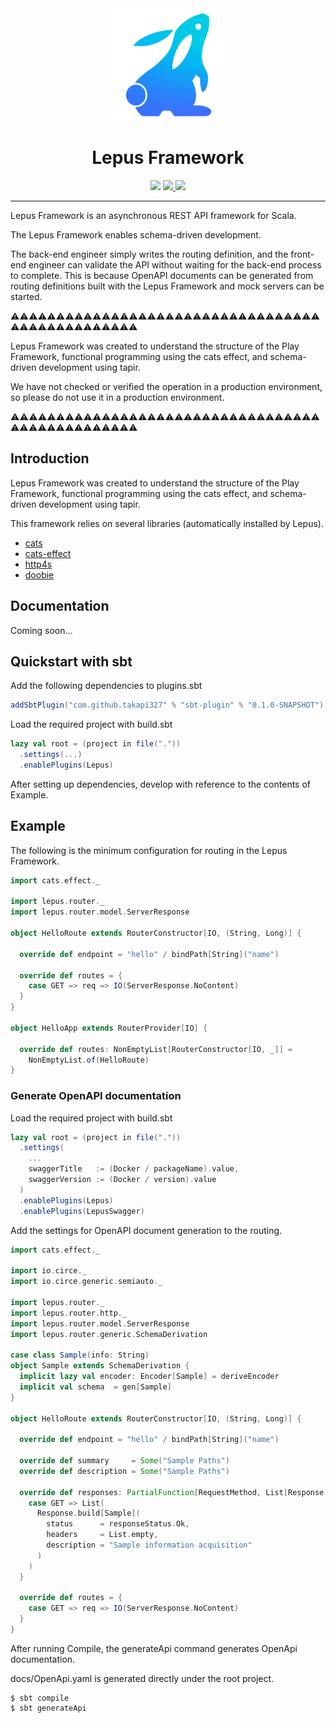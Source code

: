 
<div align="center">
  <img src="./documentation/images/lepus_logo.png" style="width:180px">
  <h1>Lepus Framework</h1>
  <img src="https://img.shields.io/badge/lepus-v0.0.0-blue">
  <a href="https://en.wikipedia.org/wiki/MIT_License">
    <img src="https://img.shields.io/badge/license-MIT-green">
  </a>
  <a href="https://github.com/scala/scala">
    <img src="https://img.shields.io/badge/scala-v2.13.x-red">
  </a>
</div>

---

Lepus Framework is an asynchronous REST API framework for Scala.

The Lepus Framework enables schema-driven development.

The back-end engineer simply writes the routing definition, and the front-end engineer can validate the API without waiting for the back-end process to complete.
This is because OpenAPI documents can be generated from routing definitions built with the Lepus Framework and mock servers can be started.

:warning::warning::warning::warning::warning::warning::warning::warning::warning::warning::warning::warning::warning::warning::warning::warning::warning::warning::warning::warning::warning::warning::warning::warning::warning::warning::warning::warning::warning::warning::warning::warning::warning::warning::warning::warning::warning::warning::warning::warning::warning::warning::warning::warning::warning::warning::warning::warning:

Lepus Framework was created to understand the structure of the Play Framework, functional programming using the cats effect, and schema-driven development using tapir.

We have not checked or verified the operation in a production environment, so please do not use it in a production environment.

:warning::warning::warning::warning::warning::warning::warning::warning::warning::warning::warning::warning::warning::warning::warning::warning::warning::warning::warning::warning::warning::warning::warning::warning::warning::warning::warning::warning::warning::warning::warning::warning::warning::warning::warning::warning::warning::warning::warning::warning::warning::warning::warning::warning::warning::warning::warning::warning:

## Introduction

Lepus Framework was created to understand the structure of the Play Framework, functional programming using the cats effect, and schema-driven development using tapir.

This framework relies on several libraries (automatically installed by Lepus).

- [cats](https://github.com/typelevel/cats)
- [cats-effect](https://github.com/typelevel/cats-effect)
- [http4s](https://github.com/http4s/http4s)
- [doobie](https://github.com/tpolecat/doobie)

## Documentation
Coming soon...

## Quickstart with sbt
Add the following dependencies to plugins.sbt

```sbt
addSbtPlugin("com.github.takapi327" % "sbt-plugin" % "0.1.0-SNAPSHOT")
```

Load the required project with build.sbt
```sbt
lazy val root = (project in file("."))
  .settings(...)
  .enablePlugins(Lepus)
```

After setting up dependencies, develop with reference to the contents of Example.

## Example
The following is the minimum configuration for routing in the Lepus Framework.

```scala
import cats.effect._

import lepus.router._
import lepus.router.model.ServerResponse

object HelloRoute extends RouterConstructor[IO, (String, Long)] {

  override def endpoint = "hello" / bindPath[String]("name")

  override def routes = {
    case GET => req => IO(ServerResponse.NoContent)
  }
}

object HelloApp extends RouterProvider[IO] {

  override def routes: NonEmptyList[RouterConstructor[IO, _]] =
    NonEmptyList.of(HelloRoute)
}
```

### Generate OpenAPI documentation
Load the required project with build.sbt

```sbt
lazy val root = (project in file("."))
  .settings(
    ...
    swaggerTitle   := (Docker / packageName).value,
    swaggerVersion := (Docker / version).value
  )
  .enablePlugins(Lepus)
  .enablePlugins(LepusSwagger)
```

Add the settings for OpenAPI document generation to the routing.

```scala
import cats.effect._

import io.circe._
import io.circe.generic.semiauto._

import lepus.router._
import lepus.router.http._
import lepus.router.model.ServerResponse
import lepus.router.generic.SchemaDerivation

case class Sample(info: String)
object Sample extends SchemaDerivation {
  implicit lazy val encoder: Encoder[Sample] = deriveEncoder
  implicit val schema  = gen[Sample]
}

object HelloRoute extends RouterConstructor[IO, (String, Long)] {

  override def endpoint = "hello" / bindPath[String]("name")

  override def summary     = Some("Sample Paths")
  override def description = Some("Sample Paths")

  override def responses: PartialFunction[RequestMethod, List[Response[_]]] = {
    case GET => List(
      Response.build[Sample](
        status      = responseStatus.Ok,
        headers     = List.empty,
        description = "Sample information acquisition"
      )
    )
  }

  override def routes = {
    case GET => req => IO(ServerResponse.NoContent)
  }
}
```

After running Compile, the generateApi command generates OpenApi documentation.

docs/OpenApi.yaml is generated directly under the root project.

```console
$ sbt compile
$ sbt generateApi
```
